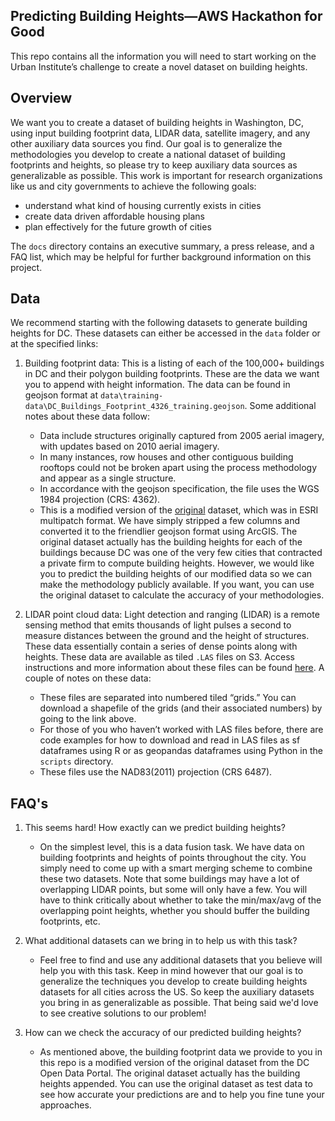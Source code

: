 ## Predicting Building Heights—AWS Hackathon for Good
This repo contains all the information you will need to start working on the
Urban Institute’s challenge to create a novel dataset on building heights.

## Overview
We want you to create a dataset of building heights in Washington, DC, using input building footprint data, LIDAR data, satellite imagery, and any other auxiliary data sources you find. Our goal is to generalize the methodologies you develop to create a national dataset of building footprints and heights, so please try to keep auxiliary data sources as generalizable as possible. This work is important for research organizations like us and city governments to achieve the following goals:

- understand what kind of housing currently exists in cities  
- create data driven affordable housing plans
- plan effectively for the future growth of cities

The `docs` directory contains an executive summary, a press release, and a FAQ
list, which may be helpful for further background information on this project. 

## Data
We recommend starting with the following datasets to generate building heights for DC. These datasets can either be accessed in the `data` folder or at the specified links:

1) Building footprint data: This is a listing of each of the 100,000+ buildings in DC and their polygon building footprints. These are the data we want you to append with height information. The data can be found in geojson format at `data\training-data\DC_Buildings_Footprint_4326_training.geojson`. Some additional notes about these data follow:
    - Data include structures originally captured from 2005 aerial imagery, with updates based on 2010 aerial imagery.
    - In many instances, row houses and other contiguous building rooftops could not be broken apart using the process methodology and appear as a single structure.
    - In accordance with the geojson specification, the file uses the WGS 1984 projection (CRS: 4362).
    - This is a modified version of the [original](https://opendata.dc.gov/datasets/274f7c2b5f7c4ae19f165d9951057a00) dataset, which was in ESRI multipatch format. We have simply stripped a few columns and converted it to the friendlier geojson format using ArcGIS. The original dataset actually has the building heights for each of the buildings because DC was one of the very few cities that contracted a private firm to compute building heights. However, we would like you to predict the building heights of our modified data so we can make the methodology publicly available. If you want, you can use the original dataset to calculate the accuracy of your methodologies.  

2) LIDAR point cloud data: Light detection and ranging (LIDAR) is a remote sensing method that emits thousands of light pulses a second to measure distances between the ground and the height of structures. These data essentially contain a series of dense points along with heights. These data are available as tiled `.LAS` files on S3. Access instructions and more information about these files can be found [here](https://docs.opendata.aws/dc-lidar-2018/readme.html). A couple of notes on these data:
    - These files are separated into numbered tiled “grids.” You can download a shapefile of the grids (and their associated numbers) by going to the link above. 
    - For those of you who haven’t worked with LAS files before, there are code examples for how to download and read in LAS files as sf dataframes using R or as geopandas dataframes using Python in the `scripts` directory.  
    - These files use the NAD83(2011) projection (CRS 6487).

## FAQ's

1) This seems hard! How exactly can we predict building heights?
    - On the simplest level, this is a data fusion task. We have data
    on building footprints and heights of points throughout the city. You simply
    need to come up with a smart merging scheme to combine these two datasets.
    Note that some buildings may have a lot of overlapping LIDAR points, but
    some will only have a few. You will have to think critically about whether
    to take the min/max/avg of the overlapping point heights, whether you should
    buffer the building footprints, etc. 

2) What additional datasets can we bring in to help us with this task?
   - Feel free to find and use any additional datasets that you believe will
     help you with this task. Keep in mind however that our goal is to
     generalize the techniques you develop to create building heights datasets
     for all cities across the US. So keep the auxiliary datasets you bring in
     as generalizable as possible. That being said we'd love to see creative
     solutions to our problem!

3) How can we check the accuracy of our predicted building heights?
   - As mentioned above, the building footprint data we provide to you in this
     repo is a modified version of the original dataset from the DC Open Data
     Portal. The original dataset actually has the building heights appended.
     You can use the original dataset as test data to see how accurate your
     predictions are and to help you fine tune your approaches. 